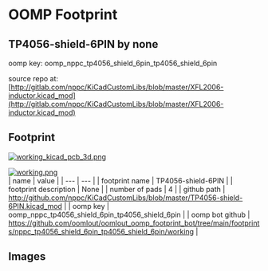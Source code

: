 # OOMP Footprint  
## TP4056-shield-6PIN  by none  
  
oomp key: oomp_nppc_tp4056_shield_6pin_tp4056_shield_6pin  
  
source repo at: [http://gitlab.com/nppc/KiCadCustomLibs/blob/master/XFL2006-inductor.kicad_mod](http://gitlab.com/nppc/KiCadCustomLibs/blob/master/XFL2006-inductor.kicad_mod)  
## Footprint  
  
[![working_kicad_pcb_3d.png](working_kicad_pcb_3d_600.png)](working_kicad_pcb_3d.png)  
  
[![working.png](working_600.png)](working.png)  
| name | value | 
| --- | --- | 
| footprint name | TP4056-shield-6PIN | 
| footprint description | None | 
| number of pads | 4 | 
| github path | http://github.com/nppc/KiCadCustomLibs/blob/master/TP4056-shield-6PIN.kicad_mod | 
| oomp key | oomp_nppc_tp4056_shield_6pin_tp4056_shield_6pin | 
| oomp bot github | https://github.com/oomlout/oomlout_oomp_footprint_bot/tree/main/footprints/nppc_tp4056_shield_6pin_tp4056_shield_6pin/working | 
## Images  
